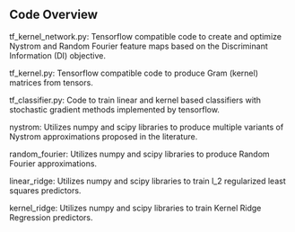 ## Code Overview

tf_kernel_network.py: Tensorflow compatible code to create and optimize Nystrom and Random Fourier feature maps based on the Discriminant Information (DI) objective.

tf_kernel.py: Tensorflow compatible code to produce Gram (kernel) matrices from tensors.

tf_classifier.py: Code to train linear and kernel based classifiers with stochastic gradient methods implemented by tensorflow. 

nystrom: Utilizes numpy and scipy libraries to produce multiple variants of Nystrom approximations proposed in the literature.

random_fourier: Utilizes numpy and scipy libraries to produce Random Fourier approximations.

linear_ridge: Utilizes numpy and scipy libraries to train l_2 regularized least squares predictors.

kernel_ridge: Utilizes numpy and scipy libraries to train Kernel Ridge Regression predictors.
